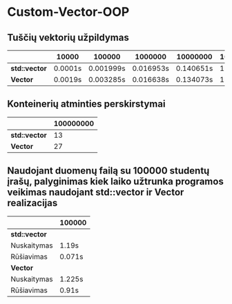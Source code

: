 # Custom-Vector-OOP

## Tuščių vektorių užpildymas

|                | 10000    | 100000   | 1000000  | 10000000 | 100000000 |
| -------------  |----------| ---------|----------|----------|---------- |
| **std::vector**| 0.0001s  | 0.001999s| 0.016953s| 0.140651s| 1.954s    |
| **Vector**     | 0.0019s  | 0.003285s| 0.016638s| 0.134073s| 1.675s    |

## Konteinerių atminties perskirstymai

|                | 100000000|
| -------------  |----------|
| **std::vector**| 13       |
| **Vector**     | 27       |

## Naudojant duomenų failą su 100000 studentų įrašų, palyginimas kiek laiko užtrunka programos veikimas naudojant std::vector ir Vector realizacijas

|                 | 100000   |
| --------------- |----------|
| **std::vector** |          |
| Nuskaitymas     | 1.19s    |
| Rūšiavimas      | 0.071s   |
| **Vector**      |          |
| Nuskaitymas     | 1.225s   |
| Rūšiavimas      | 0.91s    |
